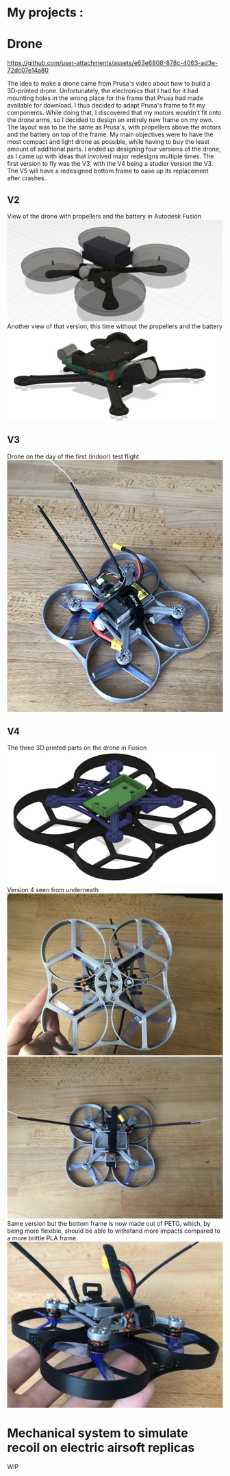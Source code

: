 # My projects :

# Drone

https://github.com/user-attachments/assets/e63e6808-878c-4063-ad3e-72dc07e14a80

The idea to make a drone came from Prusa's video about how to build a 3D-printed drone. Unfortunately, the electronics that I had for it had mounting holes in the wrong place for the frame that Prusa had made available for download. I thus decided to adapt Prusa's frame to fit my components. While doing that, I discovered that my motors wouldn't fit onto the drone arms, so I decided to design an entirely new frame on my own. The layout was to be the same as Prusa's, with propellers above the motors and the battery on top of the frame.
My main objectives were to have the most compact and light drone as possible, while having to buy the least amount of additional parts. I ended up designing four versions of the drone, as I came up with ideas that involved major redesigns multiple times. The first version to fly was the V3, with the V4 being a studier version the V3.
The V5 will have a redesigned bottom frame to ease up its replacement after crashes.
## V2
View of the drone with propellers and the battery in Autodesk Fusion
![Alt text](docs/assets/V1_Perspective.png)
Another view of that version, this time without the propellers and the battery
![Alt text](docs/assets/V1_Right_edge.png)

## V3 
Drone on the day of the first (indoor) test flight
![Alt text](docs/assets/V4_4.jpg)

## V4
The three 3D printed parts on the drone in Fusion
![Alt text](docs/assets/V4_9_Fusion.png)
Version 4 seen from underneath
![Alt text](docs/assets/V4_5.jpg)
![Alt text](docs/assets/V4_7.jpg)
Same version but the bottom frame is now made out of PETG, which, by being more flexible, should be able to withstand more impacts compared to a more brittle PLA frame.
![Alt text](docs/assets/V4_8.jpg)

# Mechanical system to simulate recoil on electric airsoft replicas 
WIP
